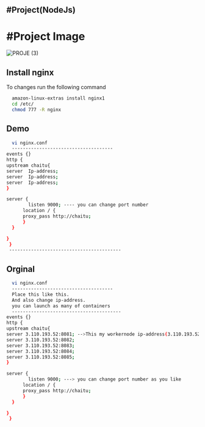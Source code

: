 ## #Project(NodeJs)
# #Project Image
![PROJE (3)](https://user-images.githubusercontent.com/111736742/218160613-1bb52feb-b3c8-4c84-8820-21f10cea0f2f.jpg)
## Install nginx

To changes run the following command
```bash
  amazon-linux-extras install nginx1
  cd /etc/
  chmod 777 -R nginx
```

## Demo  
```bash
  vi nginx.conf
  -------------------------------------
events {}
http {
upstream chaitu{
server  Ip-address;                      
server  Ip-address;              
server  Ip-address;              
}

server {
        listen 9000; ---- you can change port number
      location / {
      proxy_pass http://chaitu;
      }
  }

}
 }
 -----------------------------------------
 ```
 ## Orginal
```bash
  vi nginx.conf
  -------------------------------------
  Place this like this.
  And also change ip-address.
  you can launch as many of containers
  ----------------------------------------
events {}
http {
upstream chaitu{
server 3.110.193.52:8081; -->This my workernode ip-address(3.110.193.52):container-host-port(you have to change it Mention)
server 3.110.193.52:8082;                        
server 3.110.193.52:8083;                
server 3.110.193.52:8084;
server 3.110.193.52:8085;                
}

server {
        listen 9000; ---> you can change port number as you like
      location / {
      proxy_pass http://chaitu;
      }
  }

}
 }
